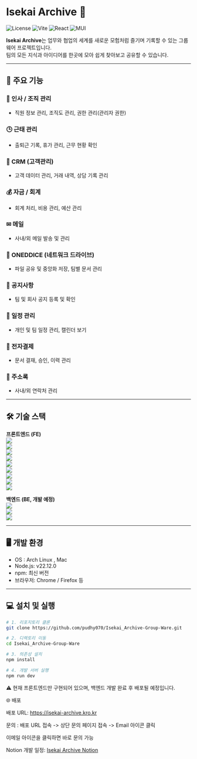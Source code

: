 # Isekai Archive 🚀

![License](https://img.shields.io/badge/License-MIT-green)
![Vite](https://img.shields.io/badge/Vite-7.1.5-blue)
![React](https://img.shields.io/badge/React-19.1.1-blue)
![MUI](https://img.shields.io/badge/MUI-7.3.1-lightblue)

**Isekai Archive**는 업무와 협업의 세계를 새로운 모험처럼 즐기며 기록할 수 있는 그룹웨어 프로젝트입니다.  
팀의 모든 지식과 아이디어를 한곳에 모아 쉽게 찾아보고 공유할 수 있습니다.

---

## 🌟 주요 기능

### 🏢 인사 / 조직 관리
- 직원 정보 관리, 조직도 관리, 권한 관리(관리자 권한)

### 🕒 근태 관리
- 출퇴근 기록, 휴가 관리, 근무 현황 확인

### 💼 CRM (고객관리)
- 고객 데이터 관리, 거래 내역, 상담 기록 관리

### 💰 자금 / 회계
- 회계 처리, 비용 관리, 예산 관리

### ✉ 메일
- 사내/외 메일 발송 및 관리

### 📁 ONEDDICE (네트워크 드라이브)
- 파일 공유 및 중앙화 저장, 팀별 문서 관리

### 📢 공지사항
- 팀 및 회사 공지 등록 및 확인

### 📅 일정 관리
- 개인 및 팀 일정 관리, 캘린더 보기

### 📝 전자결제
- 문서 결재, 승인, 이력 관리

### 📇 주소록
- 사내/외 연락처 관리

---

## 🛠 기술 스택

**프론트엔드 (FE)**  
<img src="https://img.shields.io/badge/React-19.1.1-blue?logo=react&logoColor=white">  
<img src="https://img.shields.io/badge/Vite-7.1.5-blue?logo=vite&logoColor=white">  
<img src="https://img.shields.io/badge/MUI-7.3.1-lightblue?logo=mui&logoColor=white">  
<img src="https://img.shields.io/badge/Emotion-11.14.1-purple">  
<img src="https://img.shields.io/badge/React_Router-7.8.2-red">  
<img src="https://img.shields.io/badge/Axios-1.11.0-lightgrey">  
<img src="https://img.shields.io/badge/FullCalendar-6.1.19-orange">  
<img src="https://img.shields.io/badge/React_Big_Calendar-1.19.4-yellow">  
<img src="https://img.shields.io/badge/Recharts-3.1.2-red">

**백엔드 (BE, 개발 예정)**  
<img src="https://img.shields.io/badge/Spring_Boot-3.2.0-green?logo=spring&logoColor=white">  
<img src="https://img.shields.io/badge/Docker-24.0.5-blue?logo=docker&logoColor=white">  
<img src="https://img.shields.io/badge/AWS-2025-orange?logo=amazonaws&logoColor=white">

---

## 🖥 개발 환경

- OS : Arch Linux , Mac
- Node.js: v22.12.0  
- npm: 최신 버전  
- 브라우저: Chrome / Firefox 등

---

## 💻 설치 및 실행

```bash
# 1. 리포지토리 클론
git clone https://github.com/pudhy070/Isekai_Archive-Group-Ware.git

# 2. 디렉토리 이동
cd Isekai_Archive-Group-Ware

# 3. 의존성 설치
npm install

# 4. 개발 서버 실행
npm run dev
```
⚠ 현재 프론트엔드만 구현되어 있으며, 백엔드 개발 완료 후 배포될 예정입니다.

🌐 배포

배포 URL: https://isekai-archive.kro.kr

문의 : 배포 URL 접속 -> 상단 문의 페이지 접속 -> Email 아이콘 클릭

이메일 아이콘을 클릭하면 바로 문의 가능

Notion 개발 일정: [Isekai Archive Notion](https://www.notion.so/Isekai-Archive-Group-Ware-26f2e04c19d980a0943fefa97a0eb699?source=copy_link)
